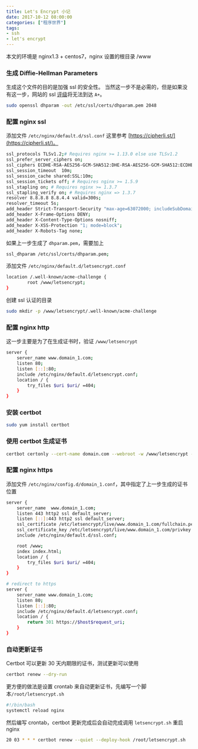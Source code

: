 ```yaml
---
title: Let's Encrypt 小记
date: 2017-10-12 08:00:00
categories: ["程序世界"]
tags:
- ssh
- let's encrypt
---
```


本文的环境是 nginx1.3 + centos7，nginx 设置的根目录 /www


### 生成 Diffie-Hellman Parameters
生成这个文件的目的是加强 ssl 的安全性。 当然这一步不是必需的，但是如果没有这一步，网站的 ssl [评级](https://www.ssllabs.com/ssltest/)将无法到达 `A+`。
```bash
sudo openssl dhparam -out /etc/ssl/certs/dhparam.pem 2048
```

### 配置 nginx ssl
添加文件 `/etc/nginx/default.d/ssl.conf` 这里参考 [https://cipherli.st/](https://cipherli.st/)。 

```bash
ssl_protocols TLSv1.2;# Requires nginx >= 1.13.0 else use TLSv1.2
ssl_prefer_server_ciphers on;
ssl_ciphers ECDHE-RSA-AES256-GCM-SHA512:DHE-RSA-AES256-GCM-SHA512:ECDHE-RSA-AES256-GCM-SHA384:DHE-RSA-AES256-GCM-SHA384:ECDHE-RSA-AES256-SHA384:ECDHE-RSA-AES256-SHA:DHE-RSA-AES256-SHA;
ssl_session_timeout  10m;
ssl_session_cache shared:SSL:10m;
ssl_session_tickets off; # Requires nginx >= 1.5.9
ssl_stapling on; # Requires nginx >= 1.3.7
ssl_stapling_verify on; # Requires nginx => 1.3.7
resolver 8.8.8.8 8.8.4.4 valid=300s;
resolver_timeout 5s;
add_header Strict-Transport-Security "max-age=63072000; includeSubDomains; preload";
add_header X-Frame-Options DENY;
add_header X-Content-Type-Options nosniff;
add_header X-XSS-Protection "1; mode=block";
add_header X-Robots-Tag none;
```
如果上一步生成了 `dhparam.pem`，需要加上
```bash
ssl_dhparam /etc/ssl/certs/dhparam.pem;
```

添加文件 `/etc/nginx/default.d/letsencrypt.conf`
```bash
location /.well-known/acme-challenge {
        root /www/letsencrypt;
}
```

创建 ssl 认证的目录
```bash
sudo mkdir -p /www/letsencrypt/.well-known/acme-challenge
```
### 配置 nginx http
这一步主要是为了在生成证书时，验证 `/www/letsencrypt`
```bash
server {
    server_name www.domain_1.com;
    listen 80;
    listen [::]:80;
    include /etc/nginx/default.d/letsencrypt.conf;
    location / {
        try_files $uri $uri/ =404;
    }
}
```

### 安装 certbot
```bash
sudo yum install certbot
```
### 使用 certbot 生成证书

```bash
certbot certonly --cert-name domain.com --webroot -w /www/letsencrypt -d www.domain_1.com -d wwww.domain_2.com
```


### 配置 nginx https

添加文件 `/etc/nginx/config.d/domain_1.conf`，其中指定了上一步生成的证书位置

```bash
server {
    server_name  www.domain_1.com;
    listen 443 http2 ssl default_server;
    listen [::]:443 http2 ssl default_server;
    ssl_certificate /etc/letsencrypt/live/www.domain_1.com/fullchain.pem;
    ssl_certificate_key /etc/letsencrypt/live/www.domain_1.com/privkey.pem;
    include /etc/nginx/default.d/ssl.conf;

    root /www;
    index index.html;
    location / {
        try_files $uri $uri/ =404;
    }
}

# redirect to https
server {
    server_name www.domain_1.com;
    listen 80;
    listen [::]:80;
    include /etc/nginx/default.d/letsencrypt.conf;
    location / {
        return 301 https://$host$request_uri;
    }
}
```



### 自动更新证书
Certbot 可以更新 30 天内期限的证书，测试更新可以使用
```bash
certbot renew --dry-run
```
更方便的做法是设置 crontab 来自动更新证书，先编写一个脚本`/root/letsencrypt.sh`
```bash
#!/bin/bash
systemctl reload nginx
```
然后编写 crontab，certbot 更新完成后会自动完成调用 `letsencrypt.sh` 重启 nginx
```bash
20 03 * * * certbot renew --quiet --deploy-hook /root/letsencrypt.sh
```
